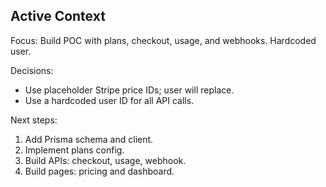 ## Active Context

Focus: Build POC with plans, checkout, usage, and webhooks. Hardcoded user.

Decisions:
- Use placeholder Stripe price IDs; user will replace.
- Use a hardcoded user ID for all API calls.

Next steps:
1. Add Prisma schema and client.
2. Implement plans config.
3. Build APIs: checkout, usage, webhook.
4. Build pages: pricing and dashboard.


